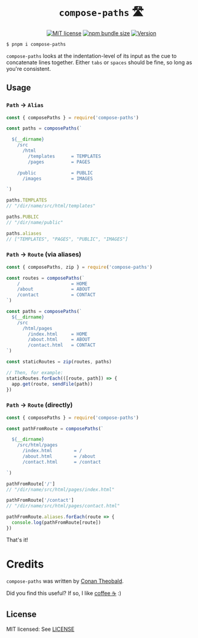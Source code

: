 <h1 align="center"><code>compose-paths</code> 🛣</h1>

<p align="center">
  <a href="https://github.com/shuckster/compose-paths/blob/master/LICENSE">
    <img
      alt="MIT license"
      src="https://img.shields.io/npm/l/compose-paths?style=plastic"
    /></a>
  <a href="https://bundlephobia.com/result?p=compose-paths">
    <img
      alt="npm bundle size"
      src="https://img.shields.io/bundlephobia/minzip/compose-paths?style=plastic"
    /></a>
  <a href="https://www.npmjs.com/package/compose-paths">
    <img
      alt="Version"
      src="https://img.shields.io/npm/v/compose-paths?style=plastic"
    /></a>
</p>

```sh
$ pnpm i compose-paths
```

`compose-paths` looks at the indentation-level of its input as the cue to concatenate lines together. Either `tabs` or `spaces` should be fine, so long as you're consistent.

## Usage

### `Path` &rarr; `Alias`

```js
const { composePaths } = require('compose-paths')

const paths = composePaths(`

  ${__dirname}
    /src
      /html
        /templates      = TEMPLATES
        /pages          = PAGES

    /public             = PUBLIC
      /images           = IMAGES

`)

paths.TEMPLATES
// "/dir/name/src/html/templates"

paths.PUBLIC
// "/dir/name/public"

paths.aliases
// ["TEMPLATES", "PAGES", "PUBLIC", "IMAGES"]
```

### `Path` &rarr; `Route` (via aliases)

```js
const { composePaths, zip } = require('compose-paths')

const routes = composePaths(`
    /                   = HOME
    /about              = ABOUT
    /contact            = CONTACT
`)

const paths = composePaths(`
  ${__dirname}
    /src
      /html/pages
        /index.html     = HOME
        /about.html     = ABOUT
        /contact.html   = CONTACT
`)

const staticRoutes = zip(routes, paths)

// Then, for example:
staticRoutes.forEach(([route, path]) => {
  app.get(route, sendFile(path))
})
```

### `Path` &rarr; `Route` (directly)

```js
const { composePaths } = require('compose-paths')

const pathFromRoute = composePaths(`

  ${__dirname}
    /src/html/pages
      /index.html        = /
      /about.html        = /about
      /contact.html      = /contact

`)

pathFromRoute['/']
// "/dir/name/src/html/pages/index.html"

pathFromRoute['/contact']
// "/dir/name/src/html/pages/contact.html"

pathFromRoute.aliases.forEach(route => {
  console.log(pathFromRoute[route])
})
```

That's it!

# Credits

`compose-paths` was written by [Conan Theobald](https://github.com/shuckster/).

Did you find this useful? If so, I like [coffee ☕️](https://www.buymeacoffee.com/shuckster) :)

## License

MIT licensed: See [LICENSE](LICENSE)
